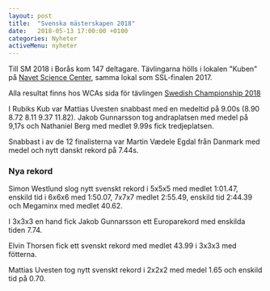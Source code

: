 ```yaml
---
layout: post
title:  "Svenska mästerskapen 2018"
date:   2018-05-13 17:00:00 +0100
categories: Nyheter
activeMenu: nyheter
---
```

Till SM 2018 i Borås kom 147 deltagare. Tävlingarna hölls i lokalen "Kuben" på [Navet Science Center](http://www.navet.com/), samma lokal som SSL-finalen 2017. 

Alla resultat finns hos WCAs sida för tävlingen [Swedish Championship 2018](https://www.worldcubeassociation.org/competitions/SwedishChampionship2018/results/all)


I Rubiks Kub var Mattias Uvesten snabbast med en medeltid på 9.00s (8.90 8.72 8.11 9.37 11.82). Jakob Gunnarsson tog andraplatsen med medel på 9,17s och Nathaniel Berg med medlet 9.99s fick tredjeplatsen. 

Snabbast i av de 12 finalisterna var Martin Vædele Egdal från Danmark med medel och nytt danskt rekord på 7.44s. 


### Nya rekord
Simon Westlund slog nytt svenskt rekord i 5x5x5 med medlet 1:01.47, enskild tid i 6x6x6 med 1:50.07, 7x7x7 medlet 2:55.49, enskild tid 2:44.39 och Megaminx med medlet 40.62. 

I 3x3x3 en hand fick Jakob Gunnarsson ett Europarekord med enskilda tiden 7.74. 

Elvin Thorsen fick ett svenskt rekord med medlet 43.99 i 3x3x3 med fötterna. 

Mattias Uvesten tog nytt svenskt rekord i 2x2x2 med medel 1.65 och enskild tid på 0.70. 

